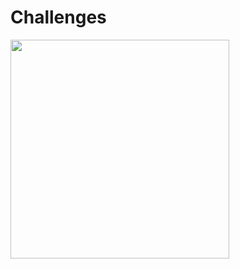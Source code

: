 # Challenges

<div>
  <img width="350" src="https://github.com/techchallenges/.github/assets/65465380/154ba0fc-9aa6-400e-a46f-0f5f77b92c5d">
</div>

